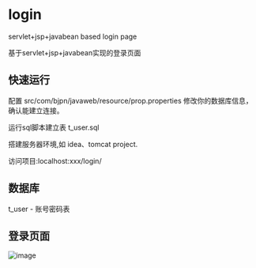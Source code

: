 # login
servlet+jsp+javabean based login page

基于servlet+jsp+javabean实现的登录页面
## 快速运行
配置 src/com/bjpn/javaweb/resource/prop.properties 修改你的数据库信息，确认能建立连接。

运行sql脚本建立表 t_user.sql

搭建服务器环境,如 idea、tomcat project.

访问项目:localhost:xxx/login/

## 数据库
t_user - 账号密码表

## 登录页面
![image](https://user-images.githubusercontent.com/94953171/144235913-48668640-cbfc-45a3-905e-f8702317e4a0.png)


